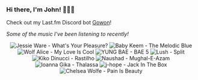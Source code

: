 ### Hi there, I'm John! 🏄🏻‍♂️

Check out my Last.fm Discord bot [Gowon](http://gowon.ca)!

_Some of the music I've been listening to recently!_


<!-- lastfm -->
<p align="center"><img src="https://lastfm.freetls.fastly.net/i/u/64s/1efdf5b6ba52459efb7a4a3f60b0d2a8.jpg" title="Jessie Ware - What's Your Pleasure?"> <img src="https://lastfm.freetls.fastly.net/i/u/64s/ef98499114e88d49ee36e8510f564f5c.jpg" title="Baby Keem - The Melodic Blue"> <img src="https://lastfm.freetls.fastly.net/i/u/64s/045ea4dff9234bb4cb511d89f2c93655.jpg" title="Wolf Alice - My Love Is Cool"> <img src="https://lastfm.freetls.fastly.net/i/u/64s/12c4e87f0edd9c33ad0c015b2d057d28.jpg" title="YUNG BAE - BAE 5"> <img src="https://lastfm.freetls.fastly.net/i/u/64s/2208daedab2a4be7cb99bd8180634f95.png" title="Lush - Split"> <img src="https://lastfm.freetls.fastly.net/i/u/64s/1dc3e799d0d2a1dd97cfe4ba81327bce.jpg" title="Kiko Dinucci - Rastilho"> <img src="https://lastfm.freetls.fastly.net/i/u/64s/241cb06b18c84451b94edb3116cfa89a.jpg" title="Naushad - Mughal-E-Azam"> <img src="https://lastfm.freetls.fastly.net/i/u/64s/59c2b982ad3c97becb2e5441e921d0eb.jpg" title="Ioanna Gika - Thalassa"> <img src="https://lastfm.freetls.fastly.net/i/u/64s/c9d5de7c3ff8125b47ff2e077c391d38.png" title="j-hope - Jack In The Box"> <img src="https://lastfm.freetls.fastly.net/i/u/64s/10f6e2dbd4324524b072c17f530f9ac4.png" title="Chelsea Wolfe - Pain Is Beauty"> </p>
